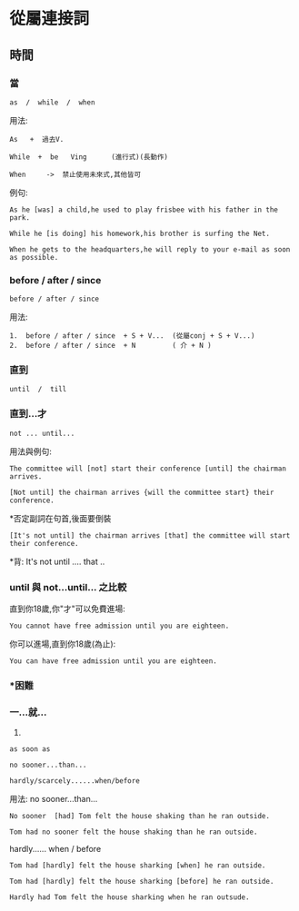 # 從屬連接詞
## 時間
### 當
```
as  /  while  /  when
```

用法:
```
As   +  過去V.
```
```
While  +  be   Ving      (進行式)(長動作)
```
```
When     ->  禁止使用未來式,其他皆可
```
例句:
```
As he [was] a child,he used to play frisbee with his father in the park.
```
```
While he [is doing] his homework,his brother is surfing the Net.
```
```
When he gets to the headquarters,he will reply to your e-mail as soon as possible.
```
### before / after / since
```
before / after / since
```
用法:
```
1.  before / after / since  + S + V...  (從屬conj + S + V...)
2.  before / after / since  + N         ( 介 + N )
```
### 直到
```
until  /  till
```
### 直到...才
```
not ... until...
```
用法與例句:
```
The committee will [not] start their conference [until] the chairman arrives.
```

```
[Not until] the chairman arrives {will the committee start} their conference.
```
*否定副詞在句首,後面要倒裝
```
[It's not until] the chairman arrives [that] the committee will start their conference.
```
*背: It's not until ....  that ..  

### until 與 not...until... 之比較
直到你18歲,你"才"可以免費進場:
```
You cannot have free admission until you are eighteen.
```
你可以進場,直到你18歲(為止):
```
You can have free admission until you are eighteen.
```
### *困難
### 一...就...
1.
```
as soon as

no sooner...than...

hardly/scarcely......when/before 

```

用法:
no sooner...than...
```
No sooner  [had] Tom felt the house shaking than he ran outside.
```
```
Tom had no sooner felt the house shaking than he ran outside.
```
hardly...... when / before 
```
Tom had [hardly] felt the house sharking [when] he ran outside.

Tom had [hardly] felt the house sharking [before] he ran outside.
```
```
Hardly had Tom felt the house sharking when he ran outsude.
```
